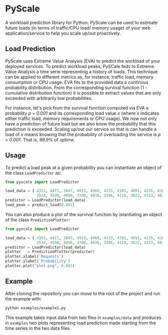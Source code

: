 # PyScale

A workload prediction library for Python. 
PyScale can be used to estimate future loads 
(in terms of traffic/CPU load/ memory usage) of your 
web application/service to help you scale up/out 
proactively. 

## Load Prediction

PyScale uses Extreme Value Analysis (EVA) to predict the workload 
of your deployed services. 
To predict workload peaks, PySCale feds to Extreme Value 
Analysis a time serie representing a history of loads. 
This technique can be applied to different metrics as, for instance, 
traffic load, memory consumption or CPU usage. 
EVA fits to the provided data a 
continous probability distribution. 
From the 
corresponding survival function (1 - cumulative distribution function) 
it is possible to extract values that are only exceeded 
with arbitrarily low probabilities.  

For instance, let's pick from the survival function computed via EVA 
a probability _p = 0.001_ and its corresponding 
load value _x_ 
(where _x_ indicates either traffic load, memory requirements or CPU usage). 
We now not only have a prediction of future load but we also know the 
probability that this prediction is exceeded. 
Scaling up/out our service so that is can handle a load of _x_ 
means knowing that the probability of overloading the service is 
_p = 0.001_. That is, _99.9%_ of uptime.

## Usage

To predict a load peak at a given probability 
you can instantiate an object of the class `LoadPredictor` as:

```python
from pyscale import LoadPredictor

load_data = [ 4352, 4472, 3847, 4915, 4969, 4333, 4381, 4091, 4135, 4160,
              3534, 4598, 4086, 3788, 4038, 3396, 4118, 3822, 4333, 4034 ]
predictor = LoadPredictor(load_data)
load_peak = predict_load(0.001)
```

You can also produce a plot of the survival function by istantiating an 
object of the class `PredictionPlotter`: 

```python
from pyscale import LoadPredictor

load_data = [ 4352, 4472, 3847, 4915, 4969, 4333, 4381, 4091, 4135, 4160,
              3534, 4598, 4086, 3788, 4038, 3396, 4118, 3822, 4333, 4034 ]
predictor = LoadPredictor(load_data)
plotter   = PredictionPlotter(predictor)
plotter.xlabel('Requests')
plotter.ylabel('Probability')
plotter.plot("plot.png", 0.001)
```

## Example

After cloning the 
repository you can move to the root of the project and run the example with:

```bash
python examples/example1.py
```

This example takes input data from two files in `examples/data` and produces 
in `examples` two plots representing load prediction made starting from 
the time series in the two data files.
